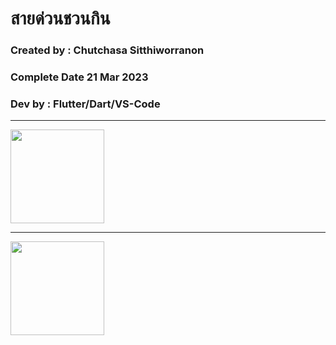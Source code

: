 # สายด่วนชวนกิน

### Created by : Chutchasa Sitthiworranon

### Complete Date 21 Mar 2023


### Dev by : Flutter/Dart/VS-Code

***
<img src="https://user-images.githubusercontent.com/91243275/226536000-e965c3e5-116e-45c1-9503-481a514cbfe0.png"
width="150">

***
<img src="https://user-images.githubusercontent.com/91243275/226536044-08dc3fa5-d9d9-4f02-9a92-ce935fe5a26b.png"
width="150">
